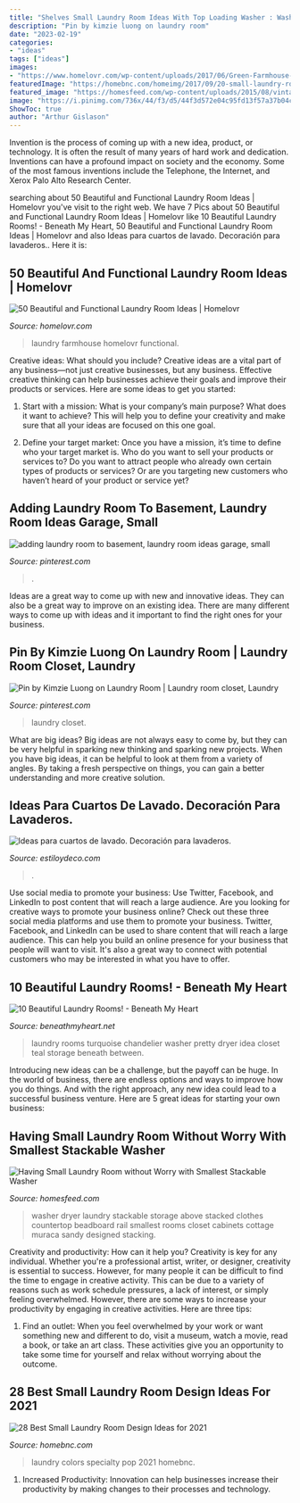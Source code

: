 ```yaml
---
title: "Shelves Small Laundry Room Ideas With Top Loading Washer : Washer Dryer Laundry Stackable Storage Above Stacked Clothes Countertop Beadboard Rail Smallest Rooms Closet Cabinets Cottage Muraca Sandy Designed Stacking"
description: "Pin by kimzie luong on laundry room"
date: "2023-02-19"
categories:
- "ideas"
tags: ["ideas"]
images:
- "https://www.homelovr.com/wp-content/uploads/2017/06/Green-Farmhouse-Laundry-Room.jpg"
featuredImage: "https://homebnc.com/homeimg/2017/09/20-small-laundry-room-design-ideas-homebnc.jpg"
featured_image: "https://homesfeed.com/wp-content/uploads/2015/08/vintage-white-laundry-room-idea-with-open-closet-and-hangers-and-storage-and-white-smallest-stackable-washer-dryer.jpg"
image: "https://i.pinimg.com/736x/44/f3/d5/44f3d572e04c95fd13f57a37b04c1d01.jpg"
ShowToc: true
author: "Arthur Gislason"
---
```



Invention is the process of coming up with a new idea, product, or technology. It is often the result of many years of hard work and dedication. Inventions can have a profound impact on society and the economy. Some of the most famous inventions include the Telephone, the Internet, and Xerox Palo Alto Research Center.

	

		
searching about 50 Beautiful and Functional Laundry Room Ideas | Homelovr you've visit to the right web. We have 7 Pics about 50 Beautiful and Functional Laundry Room Ideas | Homelovr like 10 Beautiful Laundry Rooms! - Beneath My Heart, 50 Beautiful and Functional Laundry Room Ideas | Homelovr and also Ideas para cuartos de lavado. Decoración para lavaderos.. Here it is:
		
    
## 50 Beautiful And Functional Laundry Room Ideas | Homelovr

<img loading=lazy src="https://www.homelovr.com/wp-content/uploads/2017/06/Green-Farmhouse-Laundry-Room.jpg" onerror="this.onerror=null;this.src='https://tse2.mm.bing.net/th?id=OIP.rUAxcgh2NWvVkLz2PclcPQHaLH&amp;pid=15.1';" alt="50 Beautiful and Functional Laundry Room Ideas | Homelovr">

_Source: homelovr.com_

>laundry farmhouse homelovr functional. 

	

Creative ideas: What should you include?
Creative ideas are a vital part of any business—not just creative businesses, but any business. Effective creative thinking can help businesses achieve their goals and improve their products or services. Here are some ideas to get you started:
1. Start with a mission: What is your company’s main purpose? What does it want to achieve? This will help you to define your creativity and make sure that all your ideas are focused on this one goal.

2. Define your target market: Once you have a mission, it’s time to define who your target market is. Who do you want to sell your products or services to? Do you want to attract people who already own certain types of products or services? Or are you targeting new customers who haven’t heard of your product or service yet?

    
## Adding Laundry Room To Basement, Laundry Room Ideas Garage, Small

<img loading=lazy src="https://i.pinimg.com/736x/44/f3/d5/44f3d572e04c95fd13f57a37b04c1d01.jpg" onerror="this.onerror=null;this.src='https://tse2.mm.bing.net/th?id=OIP.mKlxgF0MUPdCi_7b8T6lEQHaLH&amp;pid=15.1';" alt="adding laundry room to basement, laundry room ideas garage, small">

_Source: pinterest.com_

>. 

	

Ideas are a great way to come up with new and innovative ideas. They can also be a great way to improve on an existing idea. There are many different ways to come up with ideas and it important to find the right ones for your business.

    
## Pin By Kimzie Luong On Laundry Room | Laundry Room Closet, Laundry

<img loading=lazy src="https://i.pinimg.com/736x/91/f9/fa/91f9fac86cf525c99aeff5a328a76cf2.jpg" onerror="this.onerror=null;this.src='https://tse3.mm.bing.net/th?id=OIP.n6TM3im_Z56cXkvAcqqexQHaIw&amp;pid=15.1';" alt="Pin by Kimzie Luong on Laundry Room | Laundry room closet, Laundry">

_Source: pinterest.com_

>laundry closet. 

	

What are big ideas?
Big ideas are not always easy to come by, but they can be very helpful in sparking new thinking and sparking new projects. When you have big ideas, it can be helpful to look at them from a variety of angles. By taking a fresh perspective on things, you can gain a better understanding and more creative solution.

    
## Ideas Para Cuartos De Lavado. Decoración Para Lavaderos.

<img loading=lazy src="http://www.estiloydeco.com/wp-content/uploads/2017/07/ideas-para-cuartos-de-lavado-9.jpg" onerror="this.onerror=null;this.src='https://tse4.mm.bing.net/th?id=OIP.4XW4Yv6x2hPwSp7ORS-gnAHaLH&amp;pid=15.1';" alt="Ideas para cuartos de lavado. Decoración para lavaderos.">

_Source: estiloydeco.com_

>. 

	

Use social media to promote your business: Use Twitter, Facebook, and LinkedIn to post content that will reach a large audience.
Are you looking for creative ways to promote your business online? Check out these three social media platforms and use them to promote your business. Twitter, Facebook, and LinkedIn can be used to share content that will reach a large audience. This can help you build an online presence for your business that people will want to visit. It's also a great way to connect with potential customers who may be interested in what you have to offer.

    
## 10 Beautiful Laundry Rooms! - Beneath My Heart

<img loading=lazy src="http://www.beneathmyheart.net/wp-content/uploads/2012/02/image142.png" onerror="this.onerror=null;this.src='https://tse2.mm.bing.net/th?id=OIP.EhbIu_0UDr4iItFVwngupwHaLF&amp;pid=15.1';" alt="10 Beautiful Laundry Rooms! - Beneath My Heart">

_Source: beneathmyheart.net_

>laundry rooms turquoise chandelier washer pretty dryer idea closet teal storage beneath between. 

	

Introducing new ideas can be a challenge, but the payoff can be huge. In the world of business, there are endless options and ways to improve how you do things. And with the right approach, any new idea could lead to a successful business venture. Here are 5 great ideas for starting your own business: 

    
## Having Small Laundry Room Without Worry With Smallest Stackable Washer

<img loading=lazy src="https://homesfeed.com/wp-content/uploads/2015/08/vintage-white-laundry-room-idea-with-open-closet-and-hangers-and-storage-and-white-smallest-stackable-washer-dryer.jpg" onerror="this.onerror=null;this.src='https://tse3.mm.bing.net/th?id=OIP.HOGoMCd1Qk84RbOS-TtVuQHaLH&amp;pid=15.1';" alt="Having Small Laundry Room without Worry with Smallest Stackable Washer">

_Source: homesfeed.com_

>washer dryer laundry stackable storage above stacked clothes countertop beadboard rail smallest rooms closet cabinets cottage muraca sandy designed stacking. 

	

Creativity and productivity: How can it help you?
Creativity is key for any individual. Whether you're a professional artist, writer, or designer, creativity is essential to success. However, for many people it can be difficult to find the time to engage in creative activity. This can be due to a variety of reasons such as work schedule pressures, a lack of interest, or simply feeling overwhelmed. However, there are some ways to increase your productivity by engaging in creative activities. Here are three tips: 
1. Find an outlet: When you feel overwhelmed by your work or want something new and different to do, visit a museum, watch a movie, read a book, or take an art class. These activities give you an opportunity to take some time for yourself and relax without worrying about the outcome.


    
## 28 Best Small Laundry Room Design Ideas For 2021

<img loading=lazy src="https://homebnc.com/homeimg/2017/09/20-small-laundry-room-design-ideas-homebnc.jpg" onerror="this.onerror=null;this.src='https://tse3.mm.bing.net/th?id=OIP.7jT32HupnemVxNxCYS9SdQHaJ4&amp;pid=15.1';" alt="28 Best Small Laundry Room Design Ideas for 2021">

_Source: homebnc.com_

>laundry colors specialty pop 2021 homebnc. 

	

1. Increased Productivity: Innovation can help businesses increase their productivity by making changes to their processes and technology.

